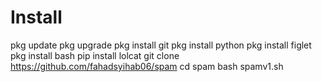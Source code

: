 # Install
pkg update
pkg upgrade
pkg install git
pkg install python
pkg install figlet
pkg install bash
pip install lolcat
git clone https://github.com/fahadsyihab06/spam
cd spam
bash spamv1.sh
